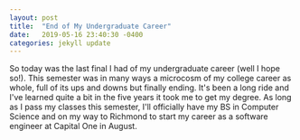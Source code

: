 ```yaml
---
layout: post
title:  "End of My Undergraduate Career"
date:   2019-05-16 23:40:30 -0400
categories: jekyll update
---
```


So today was the last final I had of my undergraduate career (well I hope so!). This semester was in many ways a microcosm of my college career as whole, full of its ups and downs but finally ending. It's been a long ride and I've learned quite a bit in the five years it took me to get my degree. As long as I pass my classes this semester, I'll officially have my BS in Computer Science and on my way to Richmond to start my career as a software engineer at Capital One in August. 